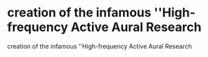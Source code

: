 # creation of the infamous ''High-frequency Active Aural Research

creation of the infamous ''High-frequency Active Aural Research